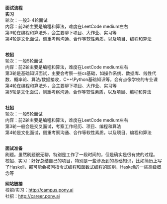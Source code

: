 <b>面试流程</b><br>
<b>实习</b><br>
轮次：一般3-4轮面试<br>
内容：前2轮主要是编程和算法，难度在LeetCode medium左右<br>
     第3轮在编程和算法外，会主要聊下项目、大作业、实习等<br>
     第4轮是文化面试，侧重考察沟通、合作等软性素质，以及项目、编程和算法<br><br>

<b>校招</b><br>
轮次：一般5轮面试<br>
内容：前2轮主要是编程和算法，难度在LeetCode medium左右<br>
     第3轮是基础知识面试，主要会考察一些cs基础，如操作系统、数据库、线性代数、概率论、算法/数据接收，C++\Python基础知识等，会有点像学校的专业课<br>
     第4轮在编程和算法外，会主要聊下项目、大作业、实习等<br>
     第5轮是文化面试，侧重考察沟通、合作等软性素质，以及项目、编程和算法<br><br>

<b>社招</b><br>
轮次：一般5轮面试<br>
内容：前2轮主要是编程和算法，难度在LeetCode medium左右<br>
     第3轮一般会是交叉面试，考察工作经历、项目、编程和算法<br>
     第4轮是文化面试，侧重考察沟通、合作等软性素质，以及项目、编程和算法<br><br>    
     
<b>面试准备</b><br>
刷题。虽然刷题很无聊，特别是工作了一段时间的，但是确实是很有效的过程。<br>
校招、实习：好好总结自己的项目，特别是一些涉及到的基础知识，比如简历上写了Haskell，那可能会被问指令式编程和函数式编程的区别，Haskell的一些高级概念等

<b>网站链接</b><br>
校招/实习：http://campus.pony.ai <br>
社招：http://career.pony.ai <br>
